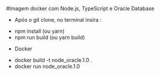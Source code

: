 #Imagem docker com Node.js, TypeScript e Oracle Database

 * Após o git clone, no terminal insira :  
 
 - npm install (ou yarn)
 - npm run build (ou yarn build)

 * Docker

 - docker build -t node_oracle.1.0 .
 - docker run node_oracle.1.0